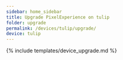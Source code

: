 ```yaml
---
sidebar: home_sidebar
title: Upgrade PixelExperience on tulip
folder: upgrade
permalink: /devices/tulip/upgrade/
device: tulip
---
```

{% include templates/device_upgrade.md %}
